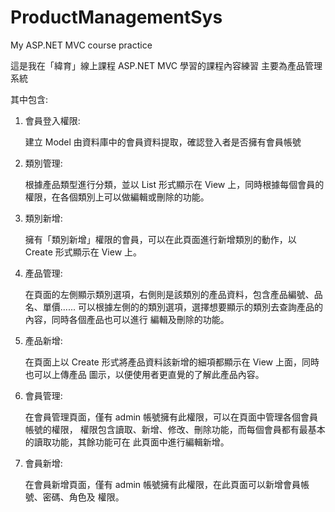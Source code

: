 # ProductManagementSys
My ASP.NET MVC course practice

這是我在「緯育」線上課程 ASP.NET MVC 學習的課程內容練習
主要為產品管理系統

其中包含:
1. 會員登入權限:

    建立 Model 由資料庫中的會員資料提取，確認登入者是否擁有會員帳號

2. 類別管理:

    根據產品類型進行分類，並以 List 形式顯示在 View 上，同時根據每個會員的權限，在各個類別上可以做編輯或刪除的功能。
3. 類別新增:

    擁有「類別新增」權限的會員，可以在此頁面進行新增類別的動作，以 Create 形式顯示在 View 上。
4. 產品管理:

    在頁面的左側顯示類別選項，右側則是該類別的產品資料，包含產品編號、品名、單價......
  可以根據左側的的類別選項，選擇想要顯示的類別去查詢產品的內容，同時各個產品也可以進行
  編輯及刪除的功能。

5. 產品新增:

    在頁面上以 Create 形式將產品資料該新增的細項都顯示在 View 上面，同時也可以上傳產品
  圖示，以便使用者更直覺的了解此產品內容。

6. 會員管理:

    在會員管理頁面，僅有 admin 帳號擁有此權限，可以在頁面中管理各個會員帳號的權限，
  權限包含讀取、新增、修改、刪除功能，而每個會員都有最基本的讀取功能，其餘功能可在
  此頁面中進行編輯新增。

7. 會員新增:

    在會員新增頁面，僅有 admin 帳號擁有此權限，在此頁面可以新增會員帳號、密碼、角色及
  權限。

